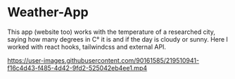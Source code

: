 # Weather-App
This app (website too) works with the temperature of a researched city, saying how many degrees in C° it is and if the day is cloudy or sunny.
Here I worked with react hooks, tailwindcss and external API.



https://user-images.githubusercontent.com/90161585/219510941-f16c4d43-f485-4d42-9fd2-525042eb4ee1.mp4

